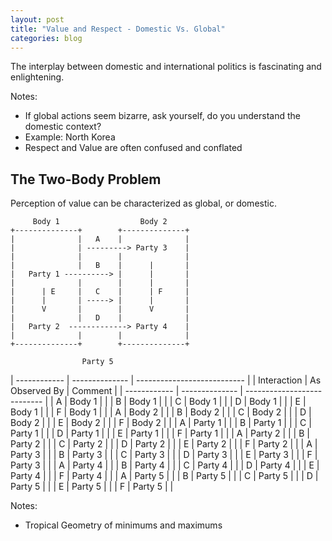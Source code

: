 ```yaml
---
layout: post
title: "Value and Respect - Domestic Vs. Global"
categories: blog
---
```


The interplay between domestic and international politics is fascinating and enlightening.

Notes:

* If global actions seem bizarre, ask yourself, do you understand the domestic context?
* Example: North Korea
* Respect and Value are often confused and conflated

## The Two-Body Problem

Perception of value can be characterized as global, or domestic.

	     Body 1                  Body 2
	+--------------+        +--------------+
	|              |   A    |              |
	|              | ---------> Party 3    |
	|              |        |              |
	|              |   B    |      |       |
	|   Party 1 ----------> |      |       |
	|              |        |      |       |
	|      | E     |   C    |      | F     |
	|      |       | -----> |      |       |
	|      V       |        |      V       |
	|              |   D    |              |
	|   Party 2  -------------> Party 4    |
	|              |        |              |
	+--------------+        +--------------+
	
	                Party 5

| ------------ | -------------- | --------------------------- |
| Interaction  | As Observed By | Comment                     |
| ------------ | -------------- | --------------------------- |
| A            | Body 1         |                             |
| B            | Body 1         |                             |
| C            | Body 1         |                             |
| D            | Body 1         |                             |
| E            | Body 1         |                             |
| F            | Body 1         |                             |
| A            | Body 2         |                             |
| B            | Body 2         |                             |
| C            | Body 2         |                             |
| D            | Body 2         |                             |
| E            | Body 2         |                             |
| F            | Body 2         |                             |
| A            | Party 1        |                             |
| B            | Party 1        |                             |
| C            | Party 1        |                             |
| D            | Party 1        |                             |
| E            | Party 1        |                             |
| F            | Party 1        |                             |
| A            | Party 2        |                             |
| B            | Party 2        |                             |
| C            | Party 2        |                             |
| D            | Party 2        |                             |
| E            | Party 2        |                             |
| F            | Party 2        |                             |
| A            | Party 3        |                             |
| B            | Party 3        |                             |
| C            | Party 3        |                             |
| D            | Party 3        |                             |
| E            | Party 3        |                             |
| F            | Party 3        |                             |
| A            | Party 4        |                             |
| B            | Party 4        |                             |
| C            | Party 4        |                             |
| D            | Party 4        |                             |
| E            | Party 4        |                             |
| F            | Party 4        |                             |
| A            | Party 5        |                             |
| B            | Party 5        |                             |
| C            | Party 5        |                             |
| D            | Party 5        |                             |
| E            | Party 5        |                             |
| F            | Party 5        |                             |


Notes:

* Tropical Geometry of minimums and maximums
